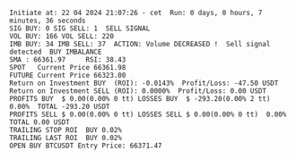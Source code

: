     Initiate at: 22 04 2024 21:07:26 - cet  Run: 0 days, 0 hours, 7 minutes, 36 seconds
    SIG BUY: 0 SIG SELL: 1  SELL SIGNAL
    VOL BUY: 166 VOL SELL: 220
    IMB BUY: 34 IMB SELL: 37  ACTION: Volume DECREASED !  Sell signal detected  BUY IMBALANCE
    SMA : 66361.97     RSI: 38.43
    SPOT   Current Price 66361.98
    FUTURE Current Price 66323.00
    Return on Investment BUY  (ROI): -0.0143%  Profit/Loss: -47.50 USDT
    Return on Investment SELL (ROI): 0.0000%  Profit/Loss: 0.00 USDT
    PROFITS BUY  $ 0.00(0.00% 0 tt) LOSSES BUY  $ -293.20(0.00% 2 tt)  0.00%  TOTAL -293.20 USDT
    PROFITS SELL $ 0.00(0.00% 0 tt) LOSSES SELL $ 0.00(0.00% 0 tt)  0.00%  TOTAL 0.00 USDT
    TRAILING STOP ROI  BUY 0.02%
    TRAILING LAST ROI  BUY 0.02%
    OPEN BUY BTCUSDT Entry Price: 66371.47
